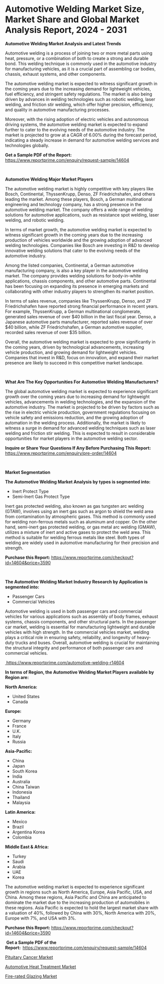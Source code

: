 <p><h1>Automotive Welding Market Size, Market Share and Global Market Analysis Report, 2024 - 2031</h1></p><p><strong>Automotive Welding Market Analysis and Latest Trends</strong></p>
<p><p>Automotive welding is a process of joining two or more metal parts using heat, pressure, or a combination of both to create a strong and durable bond. This welding technique is commonly used in the automotive industry for manufacturing vehicles, as it is a crucial part of assembling car bodies, chassis, exhaust systems, and other components.</p><p>The automotive welding market is expected to witness significant growth in the coming years due to the increasing demand for lightweight vehicles, fuel efficiency, and stringent safety regulations. The market is also being driven by advances in welding technologies such as robotic welding, laser welding, and friction stir welding, which offer higher precision, efficiency, and quality in automotive manufacturing processes.</p><p>Moreover, with the rising adoption of electric vehicles and autonomous driving systems, the automotive welding market is expected to expand further to cater to the evolving needs of the automotive industry. The market is projected to grow at a CAGR of 6.00% during the forecast period, indicating a steady increase in demand for automotive welding services and technologies globally.</p></p>
<p><strong>Get a Sample PDF of the Report:&nbsp;</strong> <a href="https://www.reportprime.com/enquiry/request-sample/14604">https://www.reportprime.com/enquiry/request-sample/14604</a></p>
<p>&nbsp;</p>
<p><strong>Automotive Welding Major Market Players</strong></p>
<p><p>The automotive welding market is highly competitive with key players like Bosch, Continental, ThyssenKrupp, Denso, ZF Friedrichshafen, and others leading the market. Among these players, Bosch, a German multinational engineering and technology company, has a strong presence in the automotive welding market. The company offers a wide range of welding solutions for automotive applications, such as resistance spot welding, laser welding, and robotic welding.</p><p>In terms of market growth, the automotive welding market is expected to witness significant growth in the coming years due to the increasing production of vehicles worldwide and the growing adoption of advanced welding technologies. Companies like Bosch are investing in R&D to develop innovative welding solutions that cater to the evolving needs of the automotive industry.</p><p>Among the listed companies, Continental, a German automotive manufacturing company, is also a key player in the automotive welding market. The company provides welding solutions for body-in-white applications, chassis components, and other automotive parts. Continental has been focusing on expanding its presence in emerging markets and collaborating with other industry players to strengthen its market position.</p><p>In terms of sales revenue, companies like ThyssenKrupp, Denso, and ZF Friedrichshafen have reported strong financial performance in recent years. For example, ThyssenKrupp, a German multinational conglomerate, generated sales revenue of over $40 billion in the last fiscal year. Denso, a Japanese automotive parts manufacturer, reported sales revenue of over $40 billion, while ZF Friedrichshafen, a German automotive supplier, recorded sales revenue of over $35 billion.</p><p>Overall, the automotive welding market is expected to grow significantly in the coming years, driven by technological advancements, increasing vehicle production, and growing demand for lightweight vehicles. Companies that invest in R&D, focus on innovation, and expand their market presence are likely to succeed in this competitive market landscape.</p></p>
<p>&nbsp;</p>
<p><strong>What Are The Key Opportunities For Automotive Welding Manufacturers?</strong></p>
<p><p>The global automotive welding market is expected to experience significant growth over the coming years due to increasing demand for lightweight vehicles, advancements in welding technologies, and the expansion of the automotive industry. The market is projected to be driven by factors such as the rise in electric vehicle production, government regulations focusing on vehicle safety and emissions reduction, and the growing adoption of automation in the welding process. Additionally, the market is likely to witness a surge in demand for advanced welding techniques such as laser welding and friction stir welding. This is expected to result in considerable opportunities for market players in the automotive welding sector.</p></p>
<p><strong>Inquire or Share Your Questions If Any Before Purchasing This Report:</strong> <a href="https://www.reportprime.com/enquiry/pre-order/14604">https://www.reportprime.com/enquiry/pre-order/14604</a></p>
<p>&nbsp;</p>
<p><strong>Market Segmentation</strong></p>
<p><strong>The Automotive Welding Market Analysis by types is segmented into:</strong></p>
<p><ul><li>Inert Protect Type</li><li>Semi-Inert Gas Protect Type</li></ul></p>
<p><p>Inert gas protected welding, also known as gas tungsten arc welding (GTAW), involves using an inert gas such as argon to shield the weld area from contamination by atmospheric gases. This method is commonly used for welding non-ferrous metals such as aluminum and copper. On the other hand, semi-inert gas protected welding, or gas metal arc welding (GMAW), utilizes a mixture of inert and active gases to protect the weld area. This method is suitable for welding ferrous metals like steel. Both types of welding are widely used in automotive manufacturing for their precision and strength.</p></p>
<p><strong>Purchase this Report:&nbsp;</strong><a href="https://www.reportprime.com/checkout?id=14604&price=3590">https://www.reportprime.com/checkout?id=14604&price=3590</a></p>
<p>&nbsp;</p>
<p><strong>The Automotive Welding Market Industry Research by Application is segmented into:</strong></p>
<p><ul><li>Passenger Cars</li><li>Commercial Vehicles</li></ul></p>
<p><p>Automotive welding is used in both passenger cars and commercial vehicles for various applications such as assembly of body frames, exhaust systems, chassis components, and other structural parts. In the passenger car market, welding is essential for manufacturing lightweight and durable vehicles with high strength. In the commercial vehicles market, welding plays a critical role in ensuring safety, reliability, and longevity of heavy-duty trucks and buses. Overall, automotive welding is crucial for maintaining the structural integrity and performance of both passenger cars and commercial vehicles.</p></p>
<p><a href="https://www.reportprime.com/automotive-welding-r14604">&nbsp;https://www.reportprime.com/automotive-welding-r14604</a></p>
<p><strong>In terms of Region, the Automotive Welding Market Players available by Region are:</strong></p>
<p>
    <p> <strong> North America: </strong>
        <ul>
            <li>United States</li>
            <li>Canada</li>
        </ul>
        </p> 
    <p> <strong> Europe: </strong>
        <ul>
            <li>Germany</li>
            <li>France</li>
            <li>U.K.</li>
            <li>Italy</li>
            <li>Russia</li>
        </ul>
        </p> 
    <p> <strong> Asia-Pacific: </strong>
        <ul>
            <li>China</li>
            <li>Japan</li>
            <li>South Korea</li>
            <li>India</li>
            <li>Australia</li>
            <li>China Taiwan</li>
            <li>Indonesia</li>
            <li>Thailand</li>
            <li>Malaysia</li>
        </ul>
        </p> 
    <p> <strong> Latin America: </strong>
        <ul>
            <li>Mexico</li>
            <li>Brazil</li>
            <li>Argentina Korea</li>
            <li>Colombia</li>
        </ul>
        </p> 
    <p> <strong> Middle East & Africa: </strong>
        <ul>
            <li>Turkey</li>
            <li>Saudi</li>
            <li>Arabia</li>
            <li>UAE</li>
            <li>Korea</li>
        </ul>
    </p>
    </p>
<p><p>The automotive welding market is expected to experience significant growth in regions such as North America, Europe, Asia Pacific, USA, and China. Among these regions, Asia Pacific and China are anticipated to dominate the market due to the increasing production of automobiles in these regions. Asia Pacific is expected to hold the largest market share with a valuation of 40%, followed by China with 30%, North America with 20%, Europe with 7%, and USA with 3%.</p></p>
<p><strong>Purchase this Report: </strong><a href="https://www.reportprime.com/checkout?id=14604&price=3590">https://www.reportprime.com/checkout?id=14604&price=3590</a></p>
<p>&nbsp;<strong>Get a Sample PDF of the Report:&nbsp;&nbsp;</strong><a href="https://www.reportprime.com/enquiry/request-sample/14604">https://www.reportprime.com/enquiry/request-sample/14604</a></p>
<p><strong></strong></p>
<p><p><a href="https://github.com/ayamsauke86/Market-Research-Report-List-1/blob/main/pituitary-cancer-market.md">Pituitary Cancer Market</a></p><p><a href="https://github.com/airdrophunter675/Market-Research-Report-List-1/blob/main/automotive-heat-treatment-market.md">Automotive Heat Treatment Market</a></p><p><a href="https://medium.com/@lynchkunal822024/fire-rated-glazing-market-share-and-new-trends-analysis-by-its-type-application-end-use-and-712be9955d26">Fire-rated Glazing Market</a></p></p>